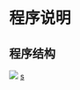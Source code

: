 # 程序说明

## 程序结构
![](file:///D:/闹着玩的/技能书/Y/itext/虽然是件很麻烦的事,但是我还是决定开始做这件事/程序结构图.png)
[s](https://www.processon.com/mindmap/5a699995e4b04c92a8ba1807#)
